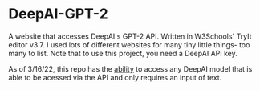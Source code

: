 # DeepAI-GPT-2
A website that accesses DeepAI's GPT-2 API. Written in W3Schools' TryIt editor v3.7.
I used lots of different websites for many tiny little things- too many to list. Note that to use this project, you need a DeepAI API key.

As of 3/16/22, this repo has the [ability](https://pajamaclaws21.github.io/DeepAI-GPT-2/allmodels.html) to access any DeepAI model that is able to be acessed via the API and only requires an input of text.
